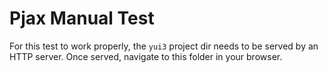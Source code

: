 Pjax Manual Test
================

For this test to work properly, the `yui3` project dir needs to be served by an
HTTP server. Once served, navigate to this folder in your browser.
